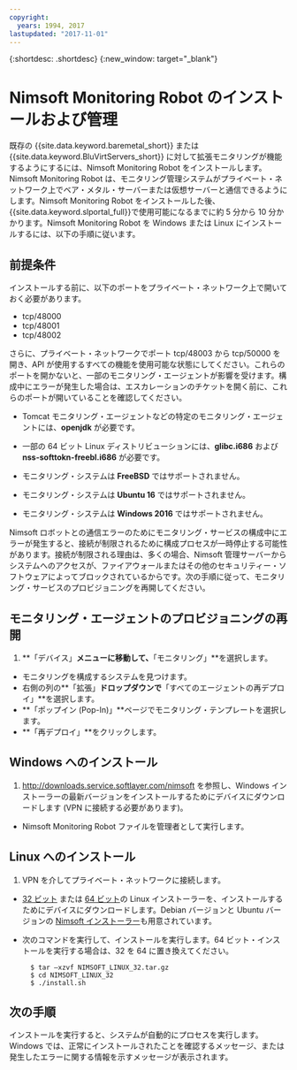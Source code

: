 ```yaml
---
copyright:
  years: 1994, 2017
lastupdated: "2017-11-01"
---
```


{:shortdesc: .shortdesc}
{:new_window: target="_blank"}

# Nimsoft Monitoring Robot のインストールおよび管理

既存の {{site.data.keyword.baremetal_short}} または {{site.data.keyword.BluVirtServers_short}} に対して拡張モニタリングが機能するようにするには、Nimsoft Monitoring Robot をインストールします。Nimsoft Monitoring Robot は、モニタリング管理システムがプライベート・ネットワーク上でベア・メタル・サーバーまたは仮想サーバーと通信できるようにします。Nimsoft Monitoring Robot をインストールした後、{{site.data.keyword.slportal_full}}で使用可能になるまでに約 5 分から 10 分かかります。Nimsoft Monitoring Robot を Windows または Linux にインストールするには、以下の手順に従います。

## 前提条件

インストールする前に、以下のポートをプライベート・ネットワーク上で開いておく必要があります。

* tcp/48000
* tcp/48001
* tcp/48002

さらに、プライベート・ネットワークでポート tcp/48003 から tcp/50000 を開き、API が使用するすべての機能を使用可能な状態にしてください。これらのポートを開かないと、一部のモニタリング・エージェントが影響を受けます。構成中にエラーが発生した場合は、エスカレーションのチケットを開く前に、これらのポートが開いていることを確認してください。 

* Tomcat モニタリング・エージェントなどの特定のモニタリング・エージェントには、**openjdk** が必要です。

* 一部の 64 ビット Linux ディストリビューションには、**glibc.i686** および **nss-softtokn-freebl.i686** が必要です。

* モニタリング・システムは **FreeBSD** ではサポートされません。
* モニタリング・システムは **Ubuntu 16** ではサポートされません。
* モニタリング・システムは **Windows 2016** ではサポートされません。

Nimsoft ロボットとの通信エラーのためにモニタリング・サービスの構成中にエラーが発生すると、接続が制限されるために構成プロセスが一時停止する可能性があります。接続が制限される理由は、多くの場合、Nimsoft 管理サーバーからシステムへのアクセスが、ファイアウォールまたはその他のセキュリティー・ソフトウェアによってブロックされているからです。次の手順に従って、モニタリング・サービスのプロビジョニングを再開してください。

## モニタリング・エージェントのプロビジョニングの再開

1. **「デバイス」**メニューに移動して、**「モニタリング」**を選択します。
* モニタリングを構成するシステムを見つけます。
* 右側の列の**「拡張」**ドロップダウンで**「すべてのエージェントの再デプロイ」**を選択します。
* **「ポップイン (Pop-In)」**ページでモニタリング・テンプレートを選択します。
* **「再デプロイ」**をクリックします。

## Windows へのインストール

1. http://downloads.service.softlayer.com/nimsoft を参照し、Windows インストーラーの最新バージョンをインストールするためにデバイスにダウンロードします (VPN に接続する必要があります)。
* Nimsoft Monitoring Robot ファイルを管理者として実行します。

## Linux へのインストール

1. VPN を介してプライベート・ネットワークに接続します。
* [32 ビット](http://downloads.service.softlayer.com/nimsoft/NIMSOFT_LINUX_32.tar.gz) または [64 ビット](http://downloads.service.softlayer.com/nimsoft/NIMSOFT_LINUX_64.tar.gz)の Linux インストーラーを、インストールするためにデバイスにダウンロードします。Debian バージョンと Ubuntu バージョンの [Nimsoft インストーラー](http://downloads.service.softlayer.com/nimsoft/)も用意されています。

* 次のコマンドを実行して、インストールを実行します。64 ビット・インストールを実行する場合は、32 を 64 に置き換えてください。


        $ tar –xzvf NIMSOFT_LINUX_32.tar.gz
        $ cd NIMSOFT_LINUX_32
        $ ./install.sh

## 次の手順

インストールを実行すると、システムが自動的にプロセスを実行します。Windows では、正常にインストールされたことを確認するメッセージ、または発生したエラーに関する情報を示すメッセージが表示されます。
